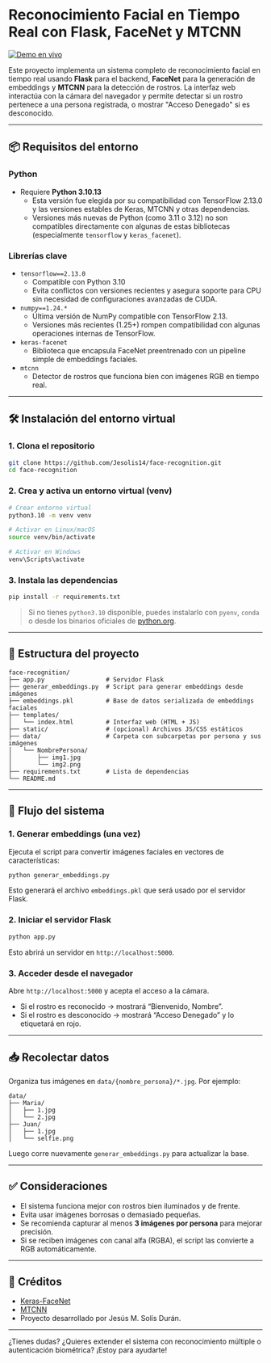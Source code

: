 # Reconocimiento Facial en Tiempo Real con Flask, FaceNet y MTCNN

[![Demo en vivo](https://img.shields.io/badge/Demo%20en%20vivo-Railway-green?style=for-the-badge&logo=railway)](https://face-recognition-production-fc31.up.railway.app/)

Este proyecto implementa un sistema completo de reconocimiento facial en tiempo real usando **Flask** para el backend, **FaceNet** para la generación de embeddings y **MTCNN** para la detección de rostros. La interfaz web interactúa con la cámara del navegador y permite detectar si un rostro pertenece a una persona registrada, o mostrar "Acceso Denegado" si es desconocido.

---

## 📦 Requisitos del entorno

### Python
- Requiere **Python 3.10.13**
  - Esta versión fue elegida por su compatibilidad con TensorFlow 2.13.0 y las versiones estables de Keras, MTCNN y otras dependencias. 
  - Versiones más nuevas de Python (como 3.11 o 3.12) no son compatibles directamente con algunas de estas bibliotecas (especialmente `tensorflow` y `keras_facenet`).

### Librerías clave
- `tensorflow==2.13.0`
  - Compatible con Python 3.10
  - Evita conflictos con versiones recientes y asegura soporte para CPU sin necesidad de configuraciones avanzadas de CUDA.
- `numpy==1.24.*`
  - Última versión de NumPy compatible con TensorFlow 2.13.
  - Versiones más recientes (1.25+) rompen compatibilidad con algunas operaciones internas de TensorFlow.
- `keras-facenet`
  - Biblioteca que encapsula FaceNet preentrenado con un pipeline simple de embeddings faciales.
- `mtcnn`
  - Detector de rostros que funciona bien con imágenes RGB en tiempo real.

---

## 🛠️ Instalación del entorno virtual

### 1. Clona el repositorio
```bash
git clone https://github.com/Jesolis14/face-recognition.git
cd face-recognition
```

### 2. Crea y activa un entorno virtual (venv)
```bash
# Crear entorno virtual
python3.10 -m venv venv

# Activar en Linux/macOS
source venv/bin/activate

# Activar en Windows
venv\Scripts\activate
```

### 3. Instala las dependencias
```bash
pip install -r requirements.txt
```

> Si no tienes `python3.10` disponible, puedes instalarlo con `pyenv`, `conda` o desde los binarios oficiales de [python.org](https://www.python.org/downloads/release/python-31013/).

---

## 📁 Estructura del proyecto

```
face-recognition/
├── app.py                 # Servidor Flask
├── generar_embeddings.py  # Script para generar embeddings desde imágenes
├── embeddings.pkl         # Base de datos serializada de embeddings faciales
├── templates/
│   └── index.html         # Interfaz web (HTML + JS)
├── static/                # (opcional) Archivos JS/CSS estáticos
├── data/                  # Carpeta con subcarpetas por persona y sus imágenes
│   └── NombrePersona/
│       ├── img1.jpg
│       └── img2.png
├── requirements.txt       # Lista de dependencias
└── README.md
```

---

## 📸 Flujo del sistema

### 1. Generar embeddings (una vez)
Ejecuta el script para convertir imágenes faciales en vectores de características:
```bash
python generar_embeddings.py
```
Esto generará el archivo `embeddings.pkl` que será usado por el servidor Flask.

### 2. Iniciar el servidor Flask
```bash
python app.py
```
Esto abrirá un servidor en `http://localhost:5000`.

### 3. Acceder desde el navegador
Abre `http://localhost:5000` y acepta el acceso a la cámara.

- Si el rostro es reconocido → mostrará “Bienvenido, Nombre”.
- Si el rostro es desconocido → mostrará “Acceso Denegado” y lo etiquetará en rojo.

---

## 📥 Recolectar datos

Organiza tus imágenes en `data/{nombre_persona}/*.jpg`. Por ejemplo:
```
data/
├── Maria/
│   ├── 1.jpg
│   └── 2.jpg
├── Juan/
│   ├── 1.jpg
│   └── selfie.png
```

Luego corre nuevamente `generar_embeddings.py` para actualizar la base.

---

## ✅ Consideraciones

- El sistema funciona mejor con rostros bien iluminados y de frente.
- Evita usar imágenes borrosas o demasiado pequeñas.
- Se recomienda capturar al menos **3 imágenes por persona** para mejorar precisión.
- Si se reciben imágenes con canal alfa (RGBA), el script las convierte a RGB automáticamente.


---

## 🧠 Créditos
- [Keras-FaceNet](https://github.com/nyoki-mtl/keras-facenet)
- [MTCNN](https://github.com/ipazc/mtcnn)
- Proyecto desarrollado por Jesús M. Solís Durán.

---

¿Tienes dudas? ¿Quieres extender el sistema con reconocimiento múltiple o autenticación biométrica? ¡Estoy para ayudarte!
